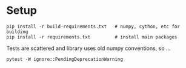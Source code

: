 
# Setup

    pip install -r build-requirements.txt   # numpy, cython, etc for building
    pip install -r requirements.txt         # install main packages

Tests are scattered and library uses old numpy conventions, so ...

    pytest -W ignore::PendingDeprecationWarning

